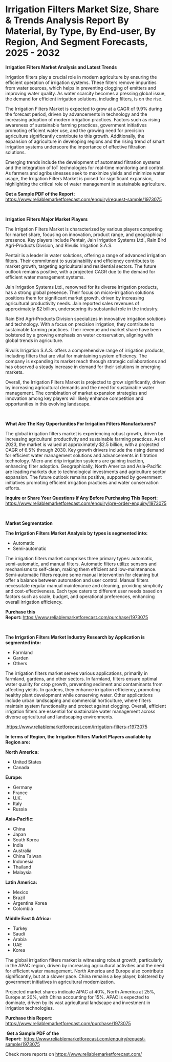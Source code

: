<p><h1>Irrigation Filters Market Size, Share & Trends Analysis Report By Material, By Type, By End-user, By Region, And Segment Forecasts, 2025 - 2032</h1></p><p><strong>Irrigation Filters Market Analysis and Latest Trends</strong></p>
<p><p>Irrigation filters play a crucial role in modern agriculture by ensuring the efficient operation of irrigation systems. These filters remove impurities from water sources, which helps in preventing clogging of emitters and improving water quality. As water scarcity becomes a pressing global issue, the demand for efficient irrigation solutions, including filters, is on the rise.</p><p>The Irrigation Filters Market is expected to grow at a CAGR of 9.9% during the forecast period, driven by advancements in technology and the increasing adoption of modern irrigation practices. Factors such as rising awareness of sustainable farming practices, government initiatives promoting efficient water use, and the growing need for precision agriculture significantly contribute to this growth. Additionally, the expansion of agriculture in developing regions and the rising trend of smart irrigation systems underscore the importance of effective filtration solutions.</p><p>Emerging trends include the development of automated filtration systems and the integration of IoT technologies for real-time monitoring and control. As farmers and agribusinesses seek to maximize yields and minimize water usage, the Irrigation Filters Market is poised for significant expansion, highlighting the critical role of water management in sustainable agriculture.</p></p>
<p><strong>Get a Sample PDF of the Report:&nbsp;</strong> <a href="https://www.reliablemarketforecast.com/enquiry/request-sample/1973075?utm_campaign=2533&utm_medium=2&utm_source=Github&utm_content=ia&utm_term=11042025&utm_id=irrigation-filters">https://www.reliablemarketforecast.com/enquiry/request-sample/1973075</a></p>
<p>&nbsp;</p>
<p><strong>Irrigation Filters Major Market Players</strong></p>
<p><p>The Irrigation Filters Market is characterized by various players competing for market share, focusing on innovation, product range, and geographical presence. Key players include Pentair, Jain Irrigation Systems Ltd., Rain Bird Agri-Products Division, and Rivulis Irrigation S.A.S.</p><p>Pentair is a leader in water solutions, offering a range of advanced irrigation filters. Their commitment to sustainability and efficiency contributes to market growth, targeting agricultural and residential sectors. The future outlook remains positive, with a projected CAGR due to the demand for efficient water management systems.</p><p>Jain Irrigation Systems Ltd., renowned for its diverse irrigation products, has a strong global presence. Their focus on micro-irrigation solutions positions them for significant market growth, driven by increasing agricultural productivity needs. Jain reported sales revenues of approximately $2 billion, underscoring its substantial role in the industry.</p><p>Rain Bird Agri-Products Division specializes in innovative irrigation solutions and technology. With a focus on precision irrigation, they contribute to sustainable farming practices. Their revenue and market share have been bolstered by a growing emphasis on water conservation, aligning with global trends in agriculture.</p><p>Rivulis Irrigation S.A.S. offers a comprehensive range of irrigation products, including filters that are vital for maintaining system efficiency. The company is expanding its market reach through strategic collaborations and has observed a steady increase in demand for their solutions in emerging markets.</p><p>Overall, the Irrigation Filters Market is projected to grow significantly, driven by increasing agricultural demands and the need for sustainable water management. The combination of market expansion strategies and innovation among key players will likely enhance competition and opportunities in this evolving landscape.</p></p>
<p>&nbsp;</p>
<p><strong>What Are The Key Opportunities For Irrigation Filters Manufacturers?</strong></p>
<p><p>The global irrigation filters market is experiencing robust growth, driven by increasing agricultural productivity and sustainable farming practices. As of 2023, the market is valued at approximately $2.5 billion, with a projected CAGR of 6.5% through 2030. Key growth drivers include the rising demand for efficient water management solutions and advancements in filtration technology. Micro and drip irrigation systems are gaining traction, enhancing filter adoption. Geographically, North America and Asia-Pacific are leading markets due to technological investments and agriculture sector expansion. The future outlook remains positive, supported by government initiatives promoting efficient irrigation practices and water conservation efforts.</p></p>
<p><strong>Inquire or Share Your Questions If Any Before Purchasing This Report:</strong> <a href="https://www.reliablemarketforecast.com/enquiry/pre-order-enquiry/1973075?utm_campaign=2533&utm_medium=2&utm_source=Github&utm_content=ia&utm_term=11042025&utm_id=irrigation-filters">https://www.reliablemarketforecast.com/enquiry/pre-order-enquiry/1973075</a></p>
<p>&nbsp;</p>
<p><strong>Market Segmentation</strong></p>
<p><strong>The Irrigation Filters Market Analysis by types is segmented into:</strong></p>
<p><ul><li>Automatic</li><li>Semi-automatic</li></ul></p>
<p><p>The irrigation filters market comprises three primary types: automatic, semi-automatic, and manual filters. Automatic filters utilize sensors and mechanisms to self-clean, making them efficient and low-maintenance. Semi-automatic filters require some manual intervention for cleaning but offer a balance between automation and user control. Manual filters necessitate regular manual maintenance and cleaning, providing simplicity and cost-effectiveness. Each type caters to different user needs based on factors such as scale, budget, and operational preferences, enhancing overall irrigation efficiency.</p></p>
<p><strong>Purchase this Report:&nbsp;</strong><a href="https://www.reliablemarketforecast.com/purchase/1973075?utm_campaign=2533&utm_medium=2&utm_source=Github&utm_content=ia&utm_term=11042025&utm_id=irrigation-filters">https://www.reliablemarketforecast.com/purchase/1973075</a></p>
<p>&nbsp;</p>
<p><strong>The Irrigation Filters Market Industry Research by Application is segmented into:</strong></p>
<p><ul><li>Farmland</li><li>Garden</li><li>Others</li></ul></p>
<p><p>The irrigation filters market serves various applications, primarily in farmland, gardens, and other sectors. In farmland, filters ensure optimal water quality for crop growth, preventing sediment and contaminants from affecting yields. In gardens, they enhance irrigation efficiency, promoting healthy plant development while conserving water. Other applications include urban landscaping and commercial horticulture, where filters maintain system functionality and protect against clogging. Overall, efficient irrigation filters are essential for sustainable water management across diverse agricultural and landscaping environments.</p></p>
<p><a href="https://www.reliablemarketforecast.com/irrigation-filters-r1973075?utm_campaign=2533&utm_medium=2&utm_source=Github&utm_content=ia&utm_term=11042025&utm_id=irrigation-filters">&nbsp;https://www.reliablemarketforecast.com/irrigation-filters-r1973075</a></p>
<p><strong>In terms of Region, the Irrigation Filters Market Players available by Region are:</strong></p>
<p>
    <p> <strong> North America: </strong>
        <ul>
            <li>United States</li>
            <li>Canada</li>
        </ul>
        </p> 
    <p> <strong> Europe: </strong>
        <ul>
            <li>Germany</li>
            <li>France</li>
            <li>U.K.</li>
            <li>Italy</li>
            <li>Russia</li>
        </ul>
        </p> 
    <p> <strong> Asia-Pacific: </strong>
        <ul>
            <li>China</li>
            <li>Japan</li>
            <li>South Korea</li>
            <li>India</li>
            <li>Australia</li>
            <li>China Taiwan</li>
            <li>Indonesia</li>
            <li>Thailand</li>
            <li>Malaysia</li>
        </ul>
        </p> 
    <p> <strong> Latin America: </strong>
        <ul>
            <li>Mexico</li>
            <li>Brazil</li>
            <li>Argentina Korea</li>
            <li>Colombia</li>
        </ul>
        </p> 
    <p> <strong> Middle East & Africa: </strong>
        <ul>
            <li>Turkey</li>
            <li>Saudi</li>
            <li>Arabia</li>
            <li>UAE</li>
            <li>Korea</li>
        </ul>
    </p>
    </p>
<p><p>The global irrigation filters market is witnessing robust growth, particularly in the APAC region, driven by increasing agricultural activities and the need for efficient water management. North America and Europe also contribute significantly, but at a slower pace. China remains a key player, bolstered by government initiatives in agricultural modernization. </p><p>Projected market shares indicate APAC at 40%, North America at 25%, Europe at 20%, with China accounting for 15%. APAC is expected to dominate, driven by its vast agricultural landscape and investment in irrigation technologies.</p></p>
<p><strong>Purchase this Report: </strong><a href="https://www.reliablemarketforecast.com/purchase/1973075?utm_campaign=2533&utm_medium=2&utm_source=Github&utm_content=ia&utm_term=11042025&utm_id=irrigation-filters">https://www.reliablemarketforecast.com/purchase/1973075</a></p>
<p>&nbsp;<strong>Get a Sample PDF of the Report:&nbsp;&nbsp;</strong><a href="https://www.reliablemarketforecast.com/enquiry/request-sample/1973075?utm_campaign=2533&utm_medium=2&utm_source=Github&utm_content=ia&utm_term=11042025&utm_id=irrigation-filters">https://www.reliablemarketforecast.com/enquiry/request-sample/1973075</a></p>
<p><strong></strong></p>
<p>Check more reports on <a href="https://www.reliablemarketforecast.com/?utm_campaign=2533&utm_medium=2&utm_source=Github&utm_content=ia&utm_term=11042025&utm_id=irrigation-filters">https://www.reliablemarketforecast.com/</a></p>